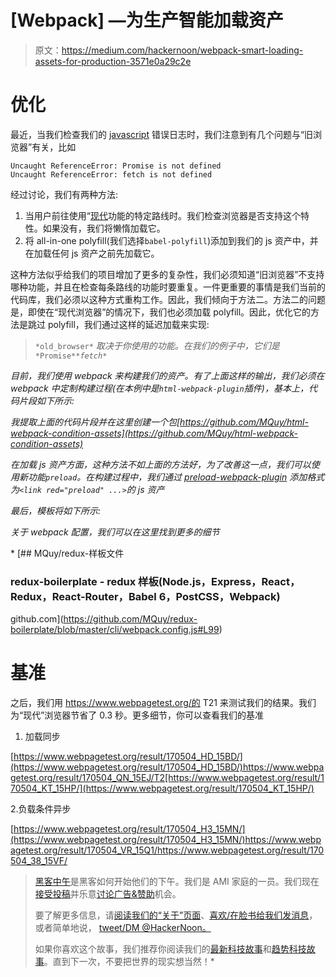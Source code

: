 # [Webpack] —为生产智能加载资产

> 原文：<https://medium.com/hackernoon/webpack-smart-loading-assets-for-production-3571e0a29c2e>

# **优化**

最近，当我们检查我们的 [javascript](https://hackernoon.com/tagged/javascript) 错误日志时，我们注意到有几个问题与“旧浏览器”有关，比如

```
Uncaught ReferenceError: Promise is not defined
Uncaught ReferenceError: fetch is not defined
```

经过讨论，我们有两种方法:

1.  当用户前往使用“[现代](https://hackernoon.com/tagged/modern)功能的特定路线时。我们检查浏览器是否支持这个特性。如果没有，我们将懒惰加载它。
2.  将 all-in-one polyfill(我们选择`babel-polyfill`)添加到我们的 js 资产中，并在加载任何 js 资产之前先加载它。

这种方法似乎给我们的项目增加了更多的复杂性，我们必须知道“旧浏览器”不支持哪种功能，并且在检查每条路线的功能时要重复。一件更重要的事情是我们当前的代码库，我们必须以这种方式重构工作。因此，我们倾向于方法二。方法二的问题是，即使在“现代浏览器”的情况下，我们也必须加载 polyfill。因此，优化它的方法是跳过 polyfill，我们通过这样的延迟加载来实现:

> `*old_browser*` *取决于你使用的功能。在我们的例子中，它们是*`*Promise*`*`*fetch*`*

*目前，我们使用 webpack 来构建我们的资产。有了上面这样的输出，我们必须在 webpack 中定制构建过程(在本例中是`html-webpack-plugin`插件)，基本上，代码片段如下所示:*

*我提取上面的代码片段并在这里创建一个包[https://github.com/MQuy/html-webpack-condition-assets](https://github.com/MQuy/html-webpack-condition-assets)*

*在加载 js 资产方面，这种方法不如上面的方法好，为了改善这一点，我们可以使用新功能`preload`。在构建过程中，我们通过 [preload-webpack-plugin](https://github.com/GoogleChrome/preload-webpack-plugin) 添加格式为`<link red="preload" ...>`的 js 资产*

*最后，模板将如下所示:*

*关于 webpack 配置，我们可以在这里找到更多的细节*

*[](https://github.com/MQuy/redux-boilerplate/blob/master/cli/webpack.config.js#L99) [## MQuy/redux-样板文件

### redux-boilerplate - redux 样板(Node.js，Express，React，Redux，React-Router，Babel 6，PostCSS，Webpack)

github.com](https://github.com/MQuy/redux-boilerplate/blob/master/cli/webpack.config.js#L99) 

# 基准

之后，我们用 https://www.webpagetest.org/的 T21 来测试我们的结果。我们为“现代”浏览器节省了 0.3 秒。更多细节，你可以查看我们的基准

1.  加载同步

[https://www.webpagetest.org/result/170504_HD_15BD/](https://www.webpagetest.org/result/170504_HD_15BD/)https://www.webpagetest.org/result/170504_QN_15EJ/T2[https://www.webpagetest.org/result/170504_KT_15HP/](https://www.webpagetest.org/result/170504_KT_15HP/)

2.负载条件异步

[https://www.webpagetest.org/result/170504_H3_15MN/](https://www.webpagetest.org/result/170504_H3_15MN/)https://www.webpagetest.org/result/170504_VR_15Q1/https://www.webpagetest.org/result/170504_38_15VF/

> [黑客中午](http://bit.ly/Hackernoon)是黑客如何开始他们的下午。我们是 AMI 家庭的一员。我们现在[接受投稿](http://bit.ly/hackernoonsubmission)并乐意[讨论广告&赞助](mailto:partners@amipublications.com)机会。
> 
> 要了解更多信息，请[阅读我们的“关于”页面](https://goo.gl/4ofytp)、[喜欢/在脸书给我们发消息](http://bit.ly/HackernoonFB)，或者简单地说， [tweet/DM @HackerNoon。](https://goo.gl/k7XYbx)
> 
> 如果你喜欢这个故事，我们推荐你阅读我们的[最新科技故事](http://bit.ly/hackernoonlatestt)和[趋势科技故事](https://hackernoon.com/trending)。直到下一次，不要把世界的现实想当然！*